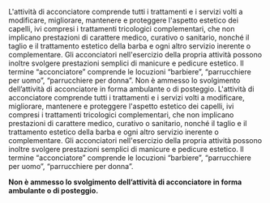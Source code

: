L'attività di acconciatore comprende tutti i trattamenti e i servizi volti a modificare, migliorare, mantenere e proteggere l'aspetto estetico dei capelli, ivi compresi i trattamenti tricologici complementari, che non implicano prestazioni di carattere medico, curativo o sanitario, nonché il taglio e il trattamento estetico della barba e ogni altro servizio inerente o complementare.
Gli acconciatori nell'esercizio della propria attività possono inoltre svolgere prestazioni semplici di manicure e pedicure estetico. Il termine “acconciatore” comprende le locuzioni “barbiere”, “parrucchiere per uomo”,  “parrucchiere per donna”.
Non è ammesso lo svolgimento dell’attività di acconciatore in forma ambulante o di posteggio.
L'attività di acconciatore comprende tutti i trattamenti e i servizi volti a modificare, migliorare, mantenere e proteggere l'aspetto estetico dei capelli, ivi compresi i trattamenti tricologici complementari, che non implicano prestazioni di carattere medico, curativo o sanitario, nonché il taglio e il trattamento estetico della barba e ogni altro servizio inerente o complementare.
Gli acconciatori nell'esercizio della propria attività possono inoltre svolgere prestazioni semplici di manicure e pedicure estetico. Il termine “acconciatore” comprende le locuzioni “barbiere”, “parrucchiere per uomo”, “parrucchiere per donna”.

**Non è ammesso lo svolgimento dell’attività di acconciatore in forma ambulante o di posteggio.**
